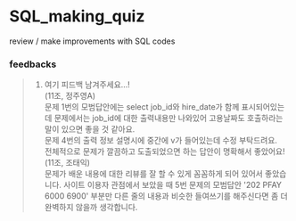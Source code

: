 # SQL_making_quiz

review / make improvements with SQL codes

### feedbacks
> 1. 여기 피드백 남겨주세요...! <br>
>(11조, 정주영A) <br>
>문제 1번의 모범답안에는 select job_id와 hire_date가 함께 표시되어있는데 문제에서는 job_id에 대한 출력내용만 나와있어 고용날짜도 호출하라는 말이 있으면 좋을 것 같아요. <br>
>문제 4번의 출력 정보 설명시에 중간에 v가 들어있는데 수정 부탁드려요. <br>
>전체적으로 문제가 깔끔하고 도출되었으면 하는 답안이 명확해서 좋았어요! <br>
>(11조, 조태익) <br>
>문제가 배운 내용에 대한 리뷰를 잘 할 수 있게 꼼꼼하게 되어 있어서 좋았습니다.
>사이트 이용자 관점에서 보았을 때 5번 문제의 모범답안 '202 PFAY 6000 6900' 부분만 다른 줄의 내용과 비슷한 들여쓰기를 해주신다면 좀 더 완벽하지 않을까 생각합니다.  
